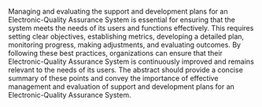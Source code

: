 Managing and evaluating the support and development plans for an Electronic-Quality Assurance System is essential for ensuring that the system meets the needs of its users and functions effectively. This requires setting clear objectives, establishing metrics, developing a detailed plan, monitoring progress, making adjustments, and evaluating outcomes. By following these best practices, organizations can ensure that their Electronic-Quality Assurance System is continuously improved and remains relevant to the needs of its users. The abstract should provide a concise summary of these points and convey the importance of effective management and evaluation of support and development plans for an Electronic-Quality Assurance System. 
